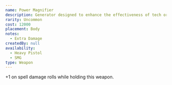 ```yaml
---
name: Power Magnifier
description: Generator designed to enhance the effectiveness of tech or biotic attacks.
rarity: Uncommon
cost: 12000
placement: Body
notes:
  - Extra Damage
createdBy: null
availability:
  - Heavy Pistol
  - SMG
type: Weapon
---
```

+1 on spell damage rolls while holding this weapon.
